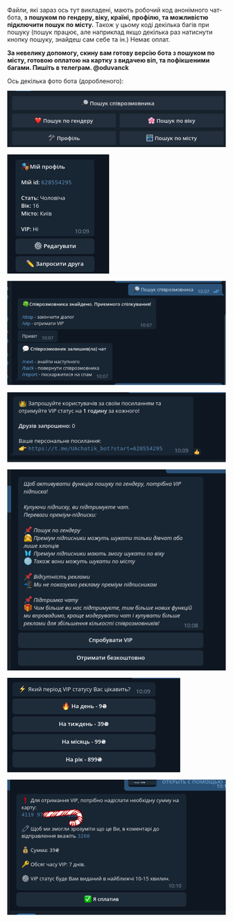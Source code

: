 
Файли, які зараз ось тут викладені, мають робочий код анонімного чат-бота, **з пошуком по гендеру, віку, країні, профілю, та можливістю підключити пошук по місту.**
Також у цьому коді декілька багів при пошуку (пошук працює, але наприклад якщо декілька раз натиснути кнопку пошуку, знайдеш сам себе та ін.) Немає оплат.

**За невелику допомогу, скину вам готову версію бота з пошуком по місту, готовою оплатою на картку з видачею віп, та пофікшеними багами. Пишіть в телеграм.
@oduvanck**

Ось декілька фото бота (доробленого):


![](photos/1.png)

![](photos/6.png)

![](photos/3.png)

![](photos/5.png)

![](photos/4.png)

![](photos/7.png)

![](photos/8.png)

